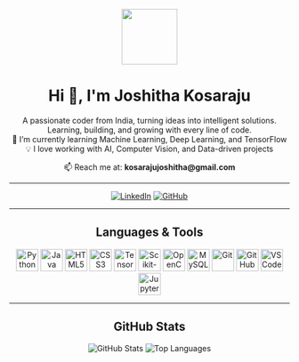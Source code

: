 <p align="center">
  <img src="https://media.giphy.com/media/3o7buirYcmV5nSwIRW/giphy.gif" width="100"/>
</p>

<h1 align="center">Hi 👋, I'm Joshitha Kosaraju</h1>
<p align="center">
  A passionate coder from India, turning ideas into intelligent solutions.<br>
  Learning, building, and growing with every line of code.<br>
  🌱 I’m currently learning Machine Learning, Deep Learning, and TensorFlow<br>
  💡 I love working with AI, Computer Vision, and Data-driven projects
</p>

<p align="center">
📫 Reach me at: <b>kosarajujoshitha@gmail.com</b>
</p>

---

<p align="center">
  <a href="https://www.linkedin.com/in/joshitha-kosaraju/"><img src="https://img.shields.io/badge/LinkedIn-0077B5?style=for-the-badge&logo=linkedin&logoColor=white" alt="LinkedIn"/></a>
  <a href="https://github.com/KosarajuJoshitha"><img src="https://img.shields.io/badge/GitHub-181717?style=for-the-badge&logo=github&logoColor=white" alt="GitHub"/></a>
</p>

---

<h2 align="center">Languages & Tools</h2>
<p align="center">
  <img src="https://cdn.jsdelivr.net/gh/devicons/devicon/icons/python/python-original.svg" alt="Python" width="40" height="40"/>
  <img src="https://cdn.jsdelivr.net/gh/devicons/devicon/icons/java/java-original.svg" alt="Java" width="40" height="40"/>
  <img src="https://cdn.jsdelivr.net/gh/devicons/devicon/icons/html5/html5-original.svg" alt="HTML5" width="40" height="40"/>
  <img src="https://cdn.jsdelivr.net/gh/devicons/devicon/icons/css3/css3-original.svg" alt="CSS3" width="40" height="40"/>
  <img src="https://cdn.jsdelivr.net/gh/devicons/devicon/icons/tensorflow/tensorflow-original.svg" alt="TensorFlow" width="40" height="40"/>
  <img src="https://cdn.jsdelivr.net/gh/devicons/devicon/icons/scikit-learn/scikit-learn-original.svg" alt="Scikit-learn" width="40" height="40"/>
  <img src="https://cdn.jsdelivr.net/gh/devicons/devicon/icons/opencv/opencv-original.svg" alt="OpenCV" width="40" height="40"/>
  <img src="https://cdn.jsdelivr.net/gh/devicons/devicon/icons/mysql/mysql-original.svg" alt="MySQL" width="40" height="40"/>
  <img src="https://cdn.jsdelivr.net/gh/devicons/devicon/icons/git/git-original.svg" alt="Git" width="40" height="40"/>
  <img src="https://cdn.jsdelivr.net/gh/devicons/devicon/icons/github/github-original.svg" alt="GitHub" width="40" height="40"/>
  <img src="https://cdn.jsdelivr.net/gh/devicons/devicon/icons/vscode/vscode-original.svg" alt="VS Code" width="40" height="40"/>
  <img src="https://cdn.jsdelivr.net/gh/devicons/devicon/icons/jupyter/jupyter-original.svg" alt="Jupyter" width="40" height="40"/>
</p>

---

<h2 align="center">GitHub Stats</h2>
<p align="center">
  <img src="https://github-readme-stats.vercel.app/api?username=KosarajuJoshitha&show_icons=true&theme=tokyonight" alt="GitHub Stats"/>
  <img src="https://github-readme-stats.vercel.app/api/top-langs/?username=KosarajuJoshitha&layout=compact&theme=tokyonight" alt="Top Languages"/>
</p>
